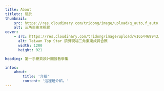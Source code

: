 ```yaml
---
title: About
titletc: 關於
thumbnail:
    src: https://res.cloudinary.com/tridong/image/upload/q_auto,f_auto,dpr_auto/v1654515985/global/%E4%B8%89%E8%A7%92%E6%9D%B1%E6%9D%B1-%E5%93%81%E7%89%8C%E5%B1%95%E7%A4%BA%E5%B0%81%E9%9D%A2.png
    alt: 三角東東主視覺
cover:
    - src: https://res.cloudinary.com/tridong/image/upload/v1654469943/about/%E4%B8%89%E8%A7%92%E6%9D%B1%E6%9D%B1-TTS%E9%A0%98%E7%8D%8E.webp
      alt: Taiwan Top Star 領獎現場三角東東成員合照
      width: 1200
      height: 921

heading: 第一手網頁設計開發教學集

infos:
    about:
        title: '介紹'
        content: '這裡是介紹。'
---
```


<!-- prettier-ignore -->
<!-- <video autoplay loop muted playsinline class="sticky top-0 w-full gsap-image">
    <source
        src="https://res.cloudinary.com/tridong/video/upload/v1654469283/about/%E4%B8%89%E8%A7%92%E6%9D%B1%E6%9D%B1%E5%B0%81%E9%9D%A2%E5%BD%B1%E7%89%87.webm"
        type="video/webm"
    />
    <source
        src="https://res.cloudinary.com/tridong/video/upload/v1654469283/about/%E4%B8%89%E8%A7%92%E6%9D%B1%E6%9D%B1%E5%B0%81%E9%9D%A2%E5%BD%B1%E7%89%87.mp4"
        type="video/mp4"
    />
</video> -->
<!-- prettier-ignore -->
